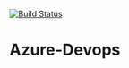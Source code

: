 [![Build Status](https://dev.azure.com/ishanishah/ishanishah/_apis/build/status/jayVyas610.Azure-Devops?branchName=main)](https://dev.azure.com/ishanishah/ishanishah/_build/latest?definitionId=1&branchName=main)
# Azure-Devops
